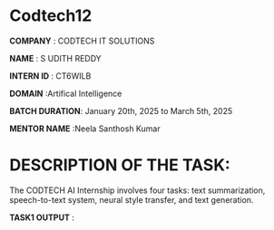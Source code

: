 # Codtech12

**COMPANY**       : CODTECH IT SOLUTIONS

**NAME**          : S UDITH REDDY

**INTERN ID**     : CT6WILB

**DOMAIN**        :Artifical Intelligence

**BATCH DURATION**: January 20th, 2025 to March 5th, 2025

**MENTOR NAME**   :Neela Santhosh Kumar

# DESCRIPTION OF THE TASK:
The CODTECH AI Internship involves four tasks: text summarization, speech-to-text system, neural style transfer, and text generation.

**TASK1 OUTPUT**   :
